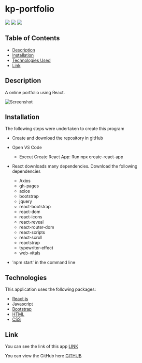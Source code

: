 # kp-portfolio

[![](https://img.shields.io/badge/HTML-72%25-yellow)]()
[![](https://img.shields.io/badge/html-23%25-blue)]()
[![](https://img.shields.io/badge/CSS-5%25-red)]()

## Table of Contents

- [Description](#description)
- [Installation](#installation)
- [Technologies Used](#technologies)
- [Link](#link)

## Description

A online portfolio using React.

![Screenshot](Assets/react-portfolio.png)

## Installation

The following steps were undertaken to create this program

- Create and download the repository in gitHub
- Open VS Code

  - Execut Create React App: Run npx create-react-app <appname>

- React downloads many dependencies. Download the following dependencies

  - Axios
  - gh-pages
  - axios
  - bootstrap
  - jquery
  - react-bootstrap
  - react-dom
  - react-icons
  - react-reveal
  - react-router-dom
  - react-scripts
  - react-scroll
  - reactstrap
  - typewriter-effect
  - web-vitals

- 'npm start' in the command line

## Technologies

This application uses the following packages:

- [React.js](https://reactjs.org/)
- [Javascript](https://www.javascript.com/)
- [Bootstrap](https://getbootstrap.com/)
- [HTML](https://developer.mozilla.org/en-US/docs/Web/HTML)
- [CSS](https://developer.mozilla.org/en-US/docs/Web/CSS)

## Link

You can see the link of this app [LINK](http://10-kp.github.io/kp-portfolio)

You can view the GitHub here [GITHUB](https://github.com/10-kp/kp-portfolio)
